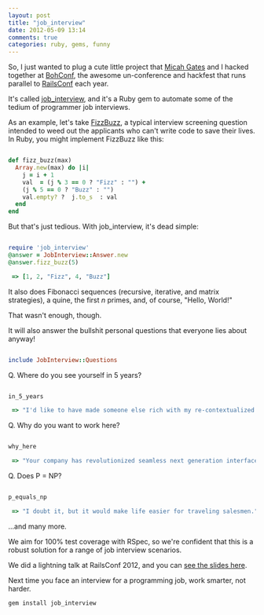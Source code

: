 ```yaml
---
layout: post
title: "job_interview"
date: 2012-05-09 13:14
comments: true
categories: ruby, gems, funny
---
```


So, I just wanted to plug a cute little project that [Micah Gates](https://twitter.com/#!/micahjgates) and I hacked together at [BohConf](http://railsconf.austinonrails.org/bohconf), the awesome un-conference and hackfest that runs parallel to [RailsConf](http://railsconf2012.com) each year.

It's called [job_interview](https://github.com/ruby-jokes/job_interview), and it's a Ruby gem to automate some of the tedium of programmer job interviews.

As an example, let's take [FizzBuzz](http://www.codinghorror.com/blog/2007/02/why-cant-programmers-program.html), a typical interview screening question intended to weed out the applicants who can't write code to save their lives. In Ruby, you might implement FizzBuzz like this:

``` ruby FizzBuzz https://github.com/ruby-jokes/job\_interview/blob/master/lib/job\_interview/fizz\_buzz.rb

def fizz_buzz(max)
  Array.new(max) do |i|
    j = i + 1
    val  = (j % 3 == 0 ? "Fizz" : "") +
    (j % 5 == 0 ? "Buzz" : "")
    val.empty? ?  j.to_s  : val
  end
end

```

But that's just tedious. With job\_interview, it's dead simple:

``` ruby job_interview FizzBuzz

require 'job_interview'
@answer = JobInterview::Answer.new
@answer.fizz_buzz(5)

 => [1, 2, "Fizz", 4, "Buzz"]

```

It also does Fibonacci sequences (recursive, iterative, and matrix strategies), a quine, the first _n_ primes, and, of course, "Hello, World!"

That wasn't enough, though.

It will also answer the bullshit personal questions that everyone lies about anyway!

``` ruby

include JobInterview::Questions

```

Q. Where do you see yourself in 5 years?

``` ruby

in_5_years

 => "I'd like to have made someone else rich with my re-contextualized non-volatile open architecture."

```

Q. Why do you want to work here?

``` ruby

why_here

 => "Your company has revolutionized seamless next generation interface."

```

Q. Does P = NP?

``` ruby

p_equals_np

 => "I doubt it, but it would make life easier for traveling salesmen."

```

...and many more.

We aim for 100% test coverage with RSpec, so we're confident that this is a robust solution for a range of job interview scenarios.

We did a lightning talk at RailsConf 2012, and you can [see the slides here](http://ruby-jokes.github.com/job_interview/pres.html).

Next time you face an interview for a programming job, work smarter, not harder. 

`gem install job_interview`
